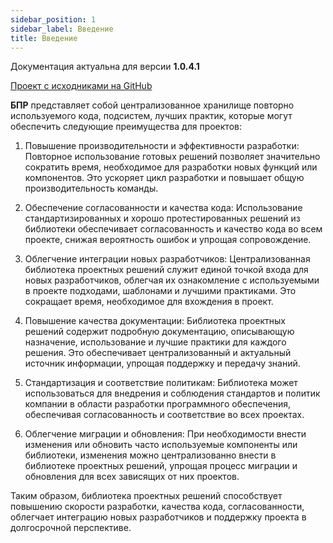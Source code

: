 ```yaml
---
sidebar_position: 1
sidebar_label: Введение
title: Введение
---
```


Документация актуальна для версии **1.0.4.1**

[Проект с исходниками на GitHub](https://github.com/Razdolie/psl)

**БПР** представляет собой централизованное хранилище повторно используемого кода, подсистем, лучших практик, которые могут обеспечить следующие преимущества для проектов:

1.  Повышение производительности и эффективности разработки: Повторное использование готовых решений позволяет значительно сократить время, необходимое для разработки новых функций или компонентов. Это ускоряет цикл разработки и повышает общую производительность команды.

2. Обеспечение согласованности и качества кода: Использование стандартизированных и хорошо протестированных решений из библиотеки обеспечивает согласованность и качество кода во всем проекте, снижая вероятность ошибок и упрощая сопровождение.

3. Облегчение интеграции новых разработчиков: Централизованная библиотека проектных решений служит единой точкой входа для новых разработчиков, облегчая их ознакомление с используемыми в проекте подходами, шаблонами и лучшими практиками. Это сокращает время, необходимое для вхождения в проект.

4. Повышение качества документации: Библиотека проектных решений содержит подробную документацию, описывающую назначение, использование и лучшие практики для каждого решения. Это обеспечивает централизованный и актуальный источник информации, упрощая поддержку и передачу знаний.

5. Стандартизация и соответствие политикам: Библиотека может использоваться для внедрения и соблюдения стандартов и политик компании в области разработки программного обеспечения, обеспечивая согласованность и соответствие во всех проектах.

6. Облегчение миграции и обновления: При необходимости внести изменения или обновить часто используемые компоненты или библиотеки, изменения можно централизованно внести в библиотеке проектных решений, упрощая процесс миграции и обновления для всех зависящих от них проектов.

Таким образом, библиотека проектных решений способствует повышению скорости разработки, качества кода, согласованности, облегчает интеграцию новых разработчиков и поддержку проекта в долгосрочной перспективе.